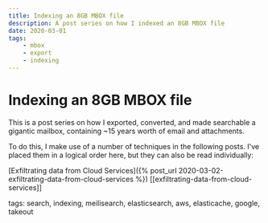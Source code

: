 ```yaml
---
title: Indexing an 8GB MBOX file
description: A post series on how I indexed an 8GB MBOX file
date: 2020-03-01
tags:
    - mbox
    - export
    - indexing
---
```


# Indexing an 8GB MBOX file

This is a post series on how I exported, converted, and made searchable a
gigantic mailbox, containing ~15 years worth of email and attachments.

To do this, I make use of a number of techniques in the following posts. I've placed them in a logical order here, but they can also be read individually:

[Exfiltrating data from Cloud Services]({% post_url 2020-03-02-exfiltrating-data-from-cloud-services %})
[[exfiltrating-data-from-cloud-services]]




tags: search, indexing, meilisearch, elasticsearch, aws, elasticache, google, takeout